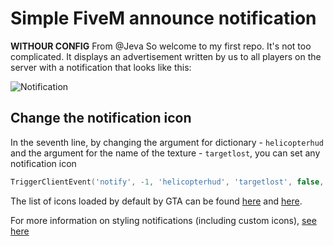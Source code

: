 # Simple FiveM announce notification

**WITHOUR CONFIG**
From @Jeva
So welcome to my first repo. It's not too complicated. It displays an advertisement written by us to all players on the server with a notification that looks like this: 

![Notification](https://i.imgur.com/9blj2zK.png)


## Change the notification icon

In the seventh line, by changing the argument for dictionary - ```helicopterhud``` and the argument for the name of the texture - ```targetlost```, you can set any notification icon


```lua
TriggerClientEvent('notify', -1, 'helicopterhud', 'targetlost', false, 2, '~h~Announcement', '~r~' .. param)
```


The list of icons loaded by default by GTA can be found [here](https://wiki.rage.mp/index.php?title=Notification_Pictures) and [here](https://wiki.rage.mp/index.php?title=Textures).

For more information on styling notifications (including custom icons), [see here](https://wiki.rage.mp/index.php?title=Ui::setNotificationMessage)
